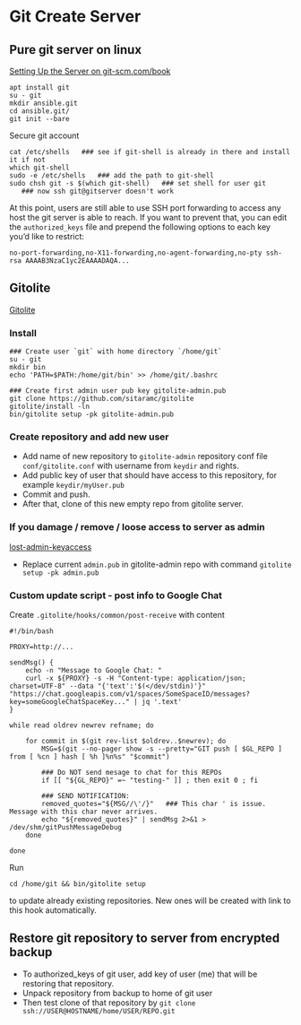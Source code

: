 # Git Create Server

## Pure git server on linux

[Setting Up the Server on git-scm.com/book](https://git-scm.com/book/en/v2/Git-on-the-Server-Setting-Up-the-Server)

    apt install git
    su - git
    mkdir ansible.git
    cd ansible.git/
    git init --bare

Secure git account

    cat /etc/shells   ### see if git-shell is already in there and install it if not
    which git-shell
    sudo -e /etc/shells   ### add the path to git-shell
    sudo chsh git -s $(which git-shell)   ### set shell for user git
       ### now ssh git@gitserver doesn't work

At this point, users are still able to use SSH port forwarding to access any host the git server is able to reach. If you want to prevent that, you can edit the `authorized_keys` file and prepend the following options to each key you’d like to restrict:

    no-port-forwarding,no-X11-forwarding,no-agent-forwarding,no-pty ssh-rsa AAAAB3NzaC1yc2EAAAADAQA...

## Gitolite

[Gitolite](https://gitolite.com/)

### Install

    ### Create user `git` with home directory `/home/git`
    su - git
    mkdir bin
    echo 'PATH=$PATH:/home/git/bin' >> /home/git/.bashrc
    
    ### Create first admin user pub key gitolite-admin.pub
    git clone https://github.com/sitaramc/gitolite
    gitolite/install -ln
    bin/gitolite setup -pk gitolite-admin.pub

### Create repository and add new user

* Add name of new repository to `gitolite-admin` repository conf file `conf/gitolite.conf` with username from `keydir` and rights.
* Add public key of user that should have access to this repository, for example `keydir/myUser.pub`
* Commit and push.
* After that, clone of this new empty repo from gitolite server.

### If you damage / remove / loose access to server as admin

[lost-admin-keyaccess](https://gitolite.com/gitolite/emergencies#lost-admin-keyaccess)

* Replace current `admin.pub` in gitolite-admin repo with command `gitolite setup -pk admin.pub`

### Custom update script - post info to Google Chat

Create `.gitolite/hooks/common/post-receive` with content

    #!/bin/bash

    PROXY=http://...

    sendMsg() {
        echo -n "Message to Google Chat: "
        curl -x ${PROXY} -s -H "Content-type: application/json; charset=UTF-8" --data "{'text':'$(</dev/stdin)'}" "https://chat.googleapis.com/v1/spaces/SomeSpaceID/messages?key=someGoogleChatSpaceKey..." | jq '.text'
    }

    while read oldrev newrev refname; do

        for commit in $(git rev-list $oldrev..$newrev); do
            MSG=$(git --no-pager show -s --pretty="GIT push [ $GL_REPO ] from [ %cn ] hash [ %h ]%n%s" "$commit")

            ### Do NOT send mesage to chat for this REPOs
            if [[ "${GL_REPO}" =~ "testing-" ]] ; then exit 0 ; fi

            ### SEND NOTIFICATION:
            removed_quotes="${MSG//\'/}"   ### This char ' is issue. Message with this char never arrives.
            echo "${removed_quotes}" | sendMsg 2>&1 > /dev/shm/gitPushMessageDebug
        done

    done

Run

    cd /home/git && bin/gitolite setup

to update already existing repositories. New ones will be created with link to this hook automatically.

## Restore git repository to server from encrypted backup

* To authorized_keys of git user, add key of user (me) that will be restoring that repository.
* Unpack repository from backup to home of git user
* Then test clone of that repository by `git clone ssh://USER@HOSTNAME/home/USER/REPO.git`

